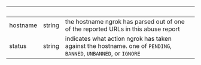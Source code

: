 <!-- Code generated for API Clients. DO NOT EDIT. -->

| &nbsp;   | &nbsp; | &nbsp;                                                                                                          |
| -------- | ------ | --------------------------------------------------------------------------------------------------------------- |
| hostname | string | the hostname ngrok has parsed out of one of the reported URLs in this abuse report                              |
| status   | string | indicates what action ngrok has taken against the hostname. one of `PENDING`, `BANNED`, `UNBANNED`, or `IGNORE` |
